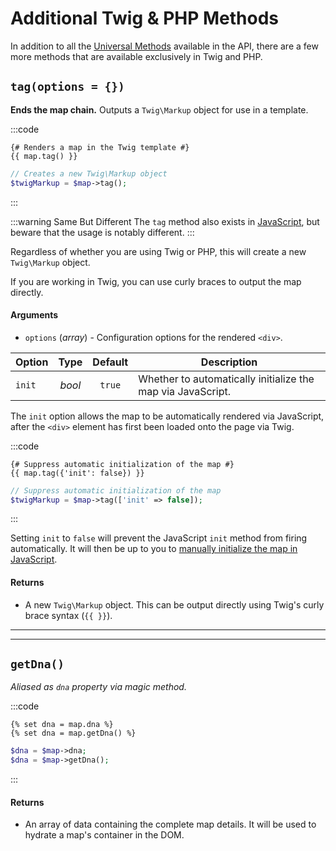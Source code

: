 # Additional Twig & PHP Methods

In addition to all the [Universal Methods](/dynamic-maps/universal-methods/) available in the API, there are a few more methods that are available exclusively in Twig and PHP.

## `tag(options = {})`

**Ends the map chain.** Outputs a `Twig\Markup` object for use in a template.

:::code
```twig
{# Renders a map in the Twig template #}
{{ map.tag() }}
```
```php
// Creates a new Twig\Markup object
$twigMarkup = $map->tag();
```
:::

:::warning Same But Different
The `tag` method also exists in [JavaScript](/dynamic-maps/javascript-methods/#tag-parentid-null), but beware that the usage is notably different.
:::

Regardless of whether you are using Twig or PHP, this will create a new `Twig\Markup` object.

If you are working in Twig, you can use curly braces to output the map directly.

#### Arguments

 - `options` (_array_) - Configuration options for the rendered `<div>`.

| Option | Type   | Default | Description
|:-------|:------:|:-------:|-------------
| `init` | _bool_ | `true`  | Whether to automatically initialize the map via JavaScript.

The `init` option allows the map to be automatically rendered via JavaScript, after the `<div>` element has first been loaded onto the page via Twig.

:::code
```twig
{# Suppress automatic initialization of the map #}
{{ map.tag({'init': false}) }}
```
```php
// Suppress automatic initialization of the map
$twigMarkup = $map->tag(['init' => false]);
```
:::

Setting `init` to `false` will prevent the JavaScript `init` method from firing automatically. It will then be up to you to [manually initialize the map in JavaScript](/dynamic-maps/javascript-methods/#init-mapid-null-callback-null).

#### Returns

 - A new `Twig\Markup` object. This can be output directly using Twig's curly brace syntax (`{{ }}`).
 
---
---

## `getDna()`

_Aliased as `dna` property via magic method._

:::code
```twig
{% set dna = map.dna %}
{% set dna = map.getDna() %}
```
```php
$dna = $map->dna;
$dna = $map->getDna();
```
:::

#### Returns

 - An array of data containing the complete map details. It will be used to hydrate a map's container in the DOM.
